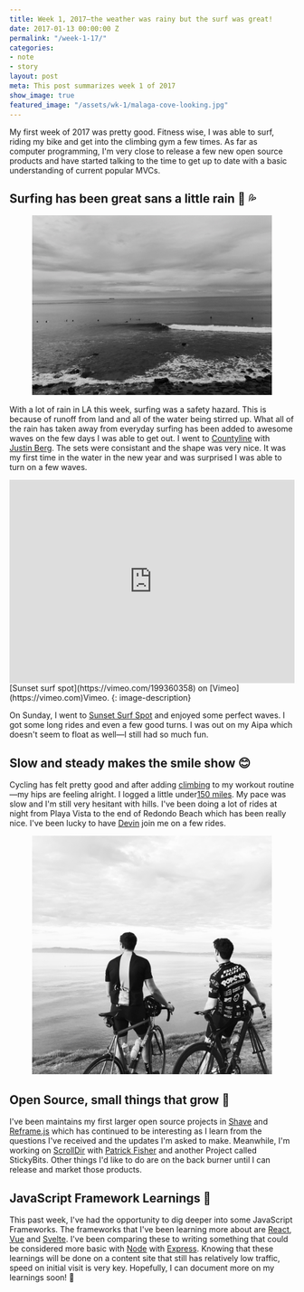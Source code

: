 ```yaml
---
title: Week 1, 2017—the weather was rainy but the surf was great!
date: 2017-01-13 00:00:00 Z
permalink: "/week-1-17/"
categories:
- note
- story
layout: post
meta: This post summarizes week 1 of 2017
show_image: true
featured_image: "/assets/wk-1/malaga-cove-looking.jpg"
---
```


My first week of 2017 was pretty good. Fitness wise, I was able to surf, riding my bike and get into the climbing gym a few times. As far as computer programming, I'm very close to release a few new open source products and have started talking to the time to get up to date with a basic understanding of current popular MVCs. 

## Surfing has been great sans a little rain 🌊 💦

<figure class="width--content">
  <img src="/assets/wk-1/countyline-surfing.jpg" alt="Countyline surf, January 7, 2017" />
</figure>

With a lot of rain in LA this week, surfing was a safety hazard. This is because of runoff from land and all of the water being stirred up. What all of the rain has taken away from everyday surfing has been added to awesome waves on the few days I was able to get out. I went to [Countyline](http://www.surfline.com/surf-report/county-line-southern-california_4203/) with [Justin Berg](http://justinintime.com/). The sets were consistant and the shape was very nice. It was my first time in the water in the new year and was surprised I was able to turn on a few waves. 

<iframe src="https://player.vimeo.com/video/199360358" width="640" height="360" frameborder="0" webkitallowfullscreen mozallowfullscreen allowfullscreen style="display: block; margin-right: auto; margin-left: auto; max-height: 360px; height: 50vw; max-width: 100%;"></iframe>
[Sunset surf spot](https://vimeo.com/199360358) on [Vimeo](https://vimeo.com)Vimeo.
{: image-description}

On Sunday, I went to [Sunset Surf Spot](http://www.surfline.com/surf-report/sunset-beach-southern-california_119813/) and enjoyed some perfect waves. I got some long rides and even a few good turns. I was out on my Aipa which doesn't seem to float as well—I still had so much fun.

## Slow and steady makes the smile show 😊

Cycling has felt pretty good and after adding [climbing](https://touchstoneclimbing.com/cliffs-of-id/) to my workout routine—my hips are feeling alright. I logged a little under[150 miles](https://www.strava.com/athletes/722335#interval?interval=201701&interval_type=week&chart_type=miles&year_offset=0). My pace was slow and I'm still very hesitant with hills. I've been doing a lot of rides at night from Playa Vista to the end of Redondo Beach which has been really nice. I've been lucky to have [Devin](https://twitter.com/D_fman) join me on a few rides. 

<figure>
  <img src="/assets/wk-1/malaga-cove-cycling.jpg" alt="Cycling in Malaga Cove, January 8, 2017" />
</figure>

## Open Source, small things that grow 🌱

I've been maintains my first larger open source projects in [Shave](https://github.com/dollarshaveclub/shave) and [Reframe.js](https://github.com/dollarshaveclub/reframe.js) which has continued to be interesting as I learn from the questions I've received and the updates I'm asked to make. Meanwhile, I'm working on [ScrollDir](https://github.com/dollarshaveclub/scrolldir/stargazers) with [Patrick Fisher](https://github.com/pwfisher) and another Project called StickyBits. Other things I'd like to do are on the back burner until I can release and market those products.

## JavaScript Framework Learnings 🦄

This past week, I've had the opportunity to dig deeper into some JavaScript Frameworks. The frameworks that I've been learning more about are [React](https://facebook.github.io/react/), [Vue](https://vuejs.org/) and [Svelte](https://svelte.technology/). I've been comparing these to writing something that could be considered more basic with [Node](https://nodejs.org/en/) with [Express](http://expressjs.com/). Knowing that these learnings will be done on a content site that still has relatively low traffic, speed on initial visit is very key. Hopefully, I can document more on my learnings soon! 🐥
